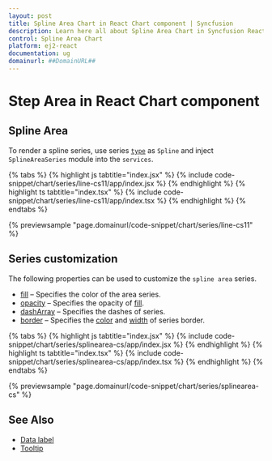 ```yaml
---
layout: post
title: Spline Area Chart in React Chart component | Syncfusion
description: Learn here all about Spline Area Chart in Syncfusion React Chart component of Syncfusion Essential JS 2 and more.
control: Spline Area Chart 
platform: ej2-react
documentation: ug
domainurl: ##DomainURL##
---
```

# Step Area in React Chart component

## Spline Area

To render a spline series, use series [`type`](https://ej2.syncfusion.com/react/documentation/api/chart/series/#type) as `Spline` and inject `SplineAreaSeries` module into the `services`.

{% tabs %}
{% highlight js tabtitle="index.jsx" %}
{% include code-snippet/chart/series/line-cs11/app/index.jsx %}
{% endhighlight %}
{% highlight ts tabtitle="index.tsx" %}
{% include code-snippet/chart/series/line-cs11/app/index.tsx %}
{% endhighlight %}
{% endtabs %}

 {% previewsample "page.domainurl/code-snippet/chart/series/line-cs11" %}

## Series customization

The following properties can be used to customize the `spline area` series.

* [fill](https://ej2.syncfusion.com/react/documentation/api/chart/seriesModel/#fill) – Specifies the color of the area series.
* [opacity](https://ej2.syncfusion.com/react/documentation/api/chart/seriesModel/#opacity) – Specifies the opacity of [fill](https://ej2.syncfusion.com/react/documentation/api/chart/seriesModel/#fill).
* [dashArray](https://ej2.syncfusion.com/react/documentation/api/chart/seriesModel/#dasharray) – Specifies the dashes of series.
* [border](https://ej2.syncfusion.com/react/documentation/api/chart/borderModel/#properties) – Specifies the [color](https://ej2.syncfusion.com/react/documentation/api/chart/borderModel/#color) and [width](https://ej2.syncfusion.com/react/documentation/api/chart/borderModel/#width) of series border.

{% tabs %}
{% highlight js tabtitle="index.jsx" %}
{% include code-snippet/chart/series/splinearea-cs/app/index.jsx %}
{% endhighlight %}
{% highlight ts tabtitle="index.tsx" %}
{% include code-snippet/chart/series/splinearea-cs/app/index.tsx %}
{% endhighlight %}
{% endtabs %}

 {% previewsample "page.domainurl/code-snippet/chart/series/splinearea-cs" %}

## See Also

* [Data label](./data-labels/)
* [Tooltip](./tool-tip/)
